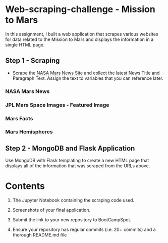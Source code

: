 # Web-scraping-challenge - Mission to Mars

In this assignment, I built a web application that scrapes various websites for data related to the Mission to Mars and displays the information in a single HTML page.

## Step 1 - Scraping

* Scrape the [NASA Mars News Site](https://mars.nasa.gov/news/) and collect the latest News Title and Paragraph Text. Assign the text to variables that you can reference later.

### NASA Mars News
### JPL Mars Space Images - Featured Image
### Mars Facts
### Mars Hemispheres

## Step 2 - MongoDB and Flask Application

Use MongoDB with Flask templating to create a new HTML page that displays all of the information that was scraped from the URLs above.

# Contents

1. The Jupyter Notebook containing the scraping code used.

2. Screenshots of your final application.

3. Submit the link to your new repository to BootCampSpot.

4. Ensure your repository has regular commits (i.e. 20+ commits) and a thorough README.md file

